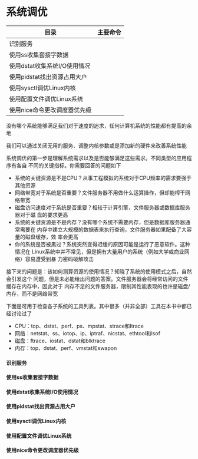 系统调优
========

| 目录                         | 主要命令 |
| ---------------------------- | -------- |
| 识别服务                     |          |
| 使用ss收集套接字数据         |          |
| 使用dstat收集系统I/O使用情况 |          |
| 使用pidstat找出资源占用大户  |          |
| 使用sysctl调优Linux内核      |          |
| 使用配置文件调优Linux系统    |          |
| 使用nice命令更改调度器优先级 |          |

没有哪个系统能够满足我们对于速度的追求，任何计算机系统的性能都有提高的余地

我们可以通过关闭无用的服务、调整内核参数或是添加新的硬件来改善系统性能

系统调优的第一步是理解系统需求以及是否能够满足这些需求。不同类型的应用程序有各自
不同的关键指标。你需要回答的问题如下

- 系统的关键资源是不是CPU？从事工程模拟的系统对于CPU频率的需求要强于其他资源
- 网络带宽对于系统是否重要？文件服务器不用做什么运算操作，但却能榨干网络带宽
- 磁盘访问速度对于系统是否重要？相较于计算引擎，文件服务器或数据库服务器对于磁
  盘的要求更高
- 系统的关键资源是不是内存？没有哪个系统不需要内存，但是数据库服务器通常需要在
  内存中建立大规模的数据表来执行查询，文件服务器如果配备了大容量的磁盘缓存，效
  率会更高
- 你的系统是否被黑过？系统突然变得迟缓的原因可能是运行了恶意软件。这种情况在
  Linux系统中并不常见，但是拥有大量用户的系统（例如大学或商业网络）容易遭受到暴
  力密码破解攻击

接下来的问题是：该如何测算资源的使用情况？知晓了系统的使用模式之后，自然会引发这个
问题，但是未必能给出问题的答案。文件服务器会将经常访问的文件缓存在内存中，因此对于
内存不足的文件服务器，限制其性能表现的也许是磁盘/内存，而不是网络带宽

下面是可用于检查各子系统的工具列表。其中很多（并非全部）工具在本书中都已经讨论过了

- CPU：top、dstat、perf、ps、mpstat、strace和ltrace
- 网络：netstat、ss、iotop、ip、iptraf、nicstat、ethtool和lsof
- 磁盘：ftrace、iostat、dstat和blktrace
- 内存：top、dstat、perf、vmstat和swapon

#### 识别服务





#### 使用ss收集套接字数据





#### 使用dstat收集系统I/O使用情况





#### 使用pidstat找出资源占用大户





#### 使用sysctl调优Linux内核





#### 使用配置文件调优Linux系统





#### 使用nice命令更改调度器优先级



